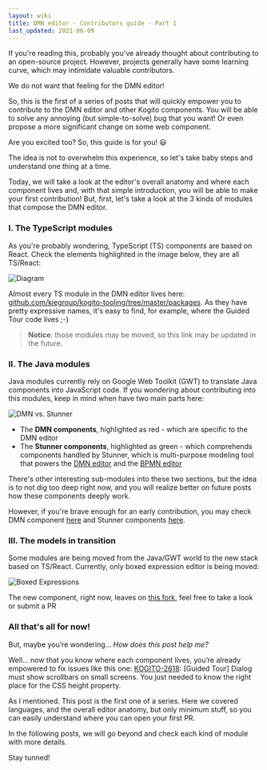 ```yaml
---
layout: wiki
title: DMN editor - Contributors guide - Part 1
last_updated: 2021-06-09
---
```


If you're reading this, probably you've already thought about contributing to an open-source project. However, projects generally have some learning curve, which may intimidate valuable contributors.

We do not want that feeling for the DMN editor!

So, this is the first of a series of posts that will quickly empower you to contribute to the DMN editor and other Kogito components. You will be able to solve any annoying (but simple-to-solve) bug that you want! Or even propose a more significant change on some web component.

Are you excited too? So, this guide is for you! 😃

The idea is not to overwhelm this experience, so let's take baby steps and understand one thing at a time.

Today, we will take a look at the editor's overall anatomy and where each component lives and, with that simple introduction,  you will be able to make your first contribution! But, first, let's take a look at the 3 kinds of modules that compose the DMN editor.

### I. The TypeScript modules

As you're probably wondering, TypeScript (TS) components are based on React. Check the elements highlighted in the image below, they are all TS/React:

![Diagram](../assets/kogito.png)

Almost every TS module in the DMN editor lives here: [github.com/kiegroup/kogito-tooling/tree/master/packages](https://github.com/kiegroup/kogito-tooling/tree/master/packages). As they have pretty expressive names, it's easy to find, for example, where the Guided Tour code lives ;-)

> **Notice**: those modules may be moved, so this link may be updated in the future.

### II. The Java modules

Java modules currently rely on Google Web Toolkit (GWT) to translate Java components into JavaScript code. If you wondering about contributing into this modules, keep in mind when have two main parts here:

![DMN vs. Stunner](../assets/dmn-stunner.png)

- The **DMN components**, highlighted as red - which are specific to the DMN editor
- The **Stunner components**, highlighted as green - which comprehends components handled by Stunner, which is multi-purpose modeling tool that powers the [DMN editor](http://dmn.new/) and the [BPMN editor](http://bpmn.new/)

There's other interesting sub-modules into these two sections, but the idea is to not dig too deep right now, and you will realize better on future posts how these components deeply work.

However, if you're brave enough for an early contribution, you may check DMN component [here](https://github.com/kiegroup/kogito-editors-java/tree/main/kie-wb-common-dmn) and Stunner components [here](https://github.com/kiegroup/kogito-editors-java/tree/main/kie-wb-common-stunner).


### III. The models in transition

Some modules are being moved from the Java/GWT world to the new stack based on TS/React. Currently, only boxed expression editor is being moved:

![Boxed Expressions](../assets/boxed-expressions.png)

The new component, right now, leaves on [this fork](https://github.com/karreiro/kogito-editors-java/tree/new-boxed-expression-master), feel free to take a look or submit a PR

### All that's all for now!

But, maybe you’re wondering... _How does this post help me?_

Well… now that you know where each component lives, you’re already empowered to fix issues like this one: [KOGITO-2618](https://issues.redhat.com/browse/KOGITO-2618): 
[Guided Tour] Dialog must show scrollbars on small screens. You just needed to know the right place for the CSS height property.

As I mentioned. This post is the first one of a series. Here we covered languages, and the overall editor anatomy, but only minimum stuff, so you can easily understand where you can open your first PR.

In the following posts, we will go beyond and check each kind of module with more details.

Stay tunned!

